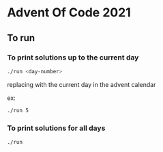 # Advent Of Code 2021

## To run

### To print solutions up to the current day

```bash
./run <day-number>
```

replacing <day-number> with the current day in the
advent calendar

ex:

```bash
./run 5
```

### To print solutions for all days

```bash
./run
```

